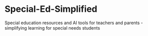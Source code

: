 # Special-Ed-Simplified
Special education resources and AI tools for teachers and parents - simplifying learning for special needs students
